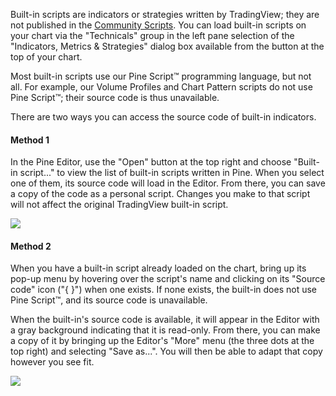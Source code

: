 Built-in scripts are indicators or strategies written by TradingView; they are not published in the [Community Scripts](https://www.tradingview.com/scripts/). You can load built-in scripts on your chart via the "Technicals" group in the left pane selection of the "Indicators, Metrics & Strategies" dialog box available from the button at the top of your chart.

Most built-in scripts use our Pine Script™ programming language, but not all. For example, our Volume Profiles and Chart Pattern scripts do not use Pine Script™; their source code is thus unavailable.

There are two ways you can access the source code of built-in indicators.

#### Method 1

In the Pine Editor, use the "Open" button at the top right and choose "Built-in script..." to view the list of built-in scripts written in Pine. When you select one of them, its source code will load in the Editor. From there, you can save a copy of the code as a personal script. Changes you make to that script will not affect the original TradingView built-in script.

![](https://s3.amazonaws.com/cdn.freshdesk.com/data/helpdesk/attachments/production/43398078346/original/fLDBUradq6W55X4onZwLwuyEdk-6sfOdrQ.gif?1678950687)

#### Method 2

When you have a built-in script already loaded on the chart, bring up its pop-up menu by hovering over the script's name and clicking on its "Source code" icon ("{ }") when one exists. If none exists, the built-in does not use Pine Script™, and its source code is unavailable.

When the built-in's source code is available, it will appear in the Editor with a gray background indicating that it is read-only. From there, you can make a copy of it by bringing up the Editor's "More" menu (the three dots at the top right) and selecting "Save as...". You will then be able to adapt that copy however you see fit.

![](https://s3.amazonaws.com/cdn.freshdesk.com/data/helpdesk/attachments/production/43398078918/original/cyO7TWM8N4m4t00VESqSrUsL51NWphF7og.gif?1678950923)
